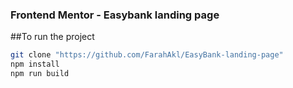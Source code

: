 ### Frontend Mentor - Easybank landing page
##To run the project 
```bash
git clone "https://github.com/FarahAkl/EasyBank-landing-page"
npm install
npm run build
```
